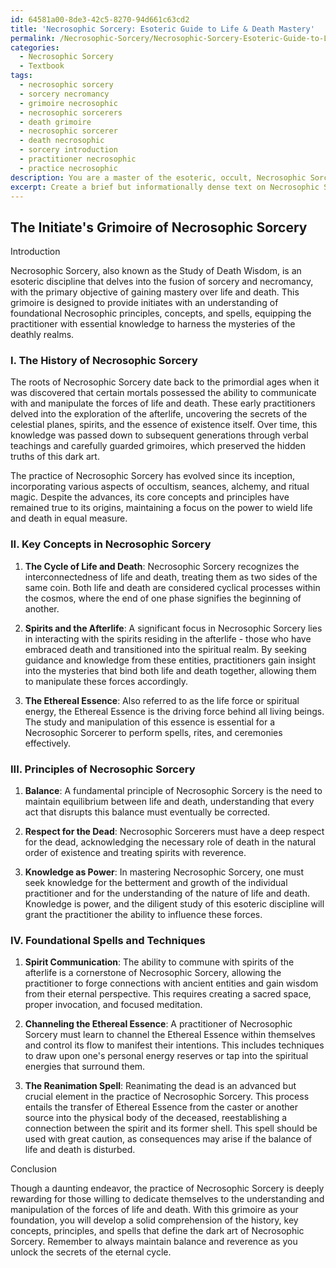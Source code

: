 ```yaml
---
id: 64581a00-8de3-42c5-8270-94d661c63cd2
title: 'Necrosophic Sorcery: Esoteric Guide to Life & Death Mastery'
permalink: /Necrosophic-Sorcery/Necrosophic-Sorcery-Esoteric-Guide-to-Life-Death-Mastery/
categories:
  - Necrosophic Sorcery
  - Textbook
tags:
  - necrosophic sorcery
  - sorcery necromancy
  - grimoire necrosophic
  - necrosophic sorcerers
  - death grimoire
  - necrosophic sorcerer
  - death necrosophic
  - sorcery introduction
  - practitioner necrosophic
  - practice necrosophic
description: You are a master of the esoteric, occult, Necrosophic Sorcery and education, you have written many textbooks on the subject in ways that provide students with rich and deep understanding of the subject. You are being asked to write textbook-like sections on a topic and you do it with full context, explainability, and reliability in accuracy to the true facts of the topic at hand, in a textbook style that a student would easily be able to learn from, in a rich, engaging, and contextual way. Always include relevant context (such as formulas and history), related concepts, and in a way that someone can gain deep insights from.
excerpt: Create a brief but informationally dense text on Necrosophic Sorcery that focuses on its history, key concepts, principles, and foundational spells. This text should be structured as a grimoire or lesson and provide initiates with essential knowledge and understanding about the occult practice of Necrosophic Sorcery.
---
```


## The Initiate's Grimoire of Necrosophic Sorcery

Introduction

Necrosophic Sorcery, also known as the Study of Death Wisdom, is an esoteric discipline that delves into the fusion of sorcery and necromancy, with the primary objective of gaining mastery over life and death. This grimoire is designed to provide initiates with an understanding of foundational Necrosophic principles, concepts, and spells, equipping the practitioner with essential knowledge to harness the mysteries of the deathly realms.

### I. The History of Necrosophic Sorcery

The roots of Necrosophic Sorcery date back to the primordial ages when it was discovered that certain mortals possessed the ability to communicate with and manipulate the forces of life and death. These early practitioners delved into the exploration of the afterlife, uncovering the secrets of the celestial planes, spirits, and the essence of existence itself. Over time, this knowledge was passed down to subsequent generations through verbal teachings and carefully guarded grimoires, which preserved the hidden truths of this dark art.

The practice of Necrosophic Sorcery has evolved since its inception, incorporating various aspects of occultism, seances, alchemy, and ritual magic. Despite the advances, its core concepts and principles have remained true to its origins, maintaining a focus on the power to wield life and death in equal measure.

### II. Key Concepts in Necrosophic Sorcery

1. **The Cycle of Life and Death**: Necrosophic Sorcery recognizes the interconnectedness of life and death, treating them as two sides of the same coin. Both life and death are considered cyclical processes within the cosmos, where the end of one phase signifies the beginning of another. 

2. **Spirits and the Afterlife**: A significant focus in Necrosophic Sorcery lies in interacting with the spirits residing in the afterlife - those who have embraced death and transitioned into the spiritual realm. By seeking guidance and knowledge from these entities, practitioners gain insight into the mysteries that bind both life and death together, allowing them to manipulate these forces accordingly.

3. **The Ethereal Essence**: Also referred to as the life force or spiritual energy, the Ethereal Essence is the driving force behind all living beings. The study and manipulation of this essence is essential for a Necrosophic Sorcerer to perform spells, rites, and ceremonies effectively.

### III. Principles of Necrosophic Sorcery

1. **Balance**: A fundamental principle of Necrosophic Sorcery is the need to maintain equilibrium between life and death, understanding that every act that disrupts this balance must eventually be corrected.

2. **Respect for the Dead**: Necrosophic Sorcerers must have a deep respect for the dead, acknowledging the necessary role of death in the natural order of existence and treating spirits with reverence.

3. **Knowledge as Power**: In mastering Necrosophic Sorcery, one must seek knowledge for the betterment and growth of the individual practitioner and for the understanding of the nature of life and death. Knowledge is power, and the diligent study of this esoteric discipline will grant the practitioner the ability to influence these forces.

### IV. Foundational Spells and Techniques

1. **Spirit Communication**: The ability to commune with spirits of the afterlife is a cornerstone of Necrosophic Sorcery, allowing the practitioner to forge connections with ancient entities and gain wisdom from their eternal perspective. This requires creating a sacred space, proper invocation, and focused meditation.

2. **Channeling the Ethereal Essence**: A practitioner of Necrosophic Sorcery must learn to channel the Ethereal Essence within themselves and control its flow to manifest their intentions. This includes techniques to draw upon one's personal energy reserves or tap into the spiritual energies that surround them.

3. **The Reanimation Spell**: Reanimating the dead is an advanced but crucial element in the practice of Necrosophic Sorcery. This process entails the transfer of Ethereal Essence from the caster or another source into the physical body of the deceased, reestablishing a connection between the spirit and its former shell. This spell should be used with great caution, as consequences may arise if the balance of life and death is disturbed.

Conclusion

Though a daunting endeavor, the practice of Necrosophic Sorcery is deeply rewarding for those willing to dedicate themselves to the understanding and manipulation of the forces of life and death. With this grimoire as your foundation, you will develop a solid comprehension of the history, key concepts, principles, and spells that define the dark art of Necrosophic Sorcery. Remember to always maintain balance and reverence as you unlock the secrets of the eternal cycle.
